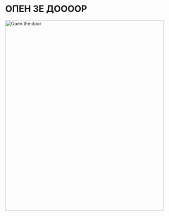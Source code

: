 # ОПЕН 3Е ДООООР
<img src="https://encrypted-tbn0.gstatic.com/images?q=tbn:ANd9GcSuJdk6OQWRodc6AY9Nz8udgIrWSTab5lWs6g&s" alt="Open the door" width="500" height="600">
